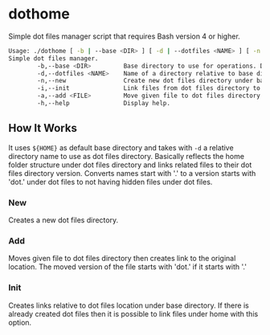 # dothome
Simple dot files manager script that requires Bash version 4 or higher.

```bash
Usage: ./dothome [ -b | --base <DIR> ] [ -d | --dotfiles <NAME> ] [ -n | --new ] [ -i | --init ] [ -a | --add <FILE> ] [ -h | --help ]
Simple dot files manager.
        -b,--base <DIR>         Base directory to use for operations. Default: '/home/onur'
        -d,--dotfiles <NAME>    Name of a directory relative to base directory to use for operations. Default: 'dotfiles'
        -n,--new                Create new dot files directory under base directory.
        -i,--init               Link files from dot files directory to their relative locations under base directory.
        -a,--add <FILE>         Move given file to dot files directory and create link under base directory.
        -h,--help               Display help.
```

## How It Works
It uses `${HOME}` as default base directory and takes with `-d` a relative directory name to use as dot files directory.
Basically reflects the home folder structure under dot files directory and links related files to their dot files directory version.
Converts names start with '.' to a version starts with 'dot.' under dot files to not having hidden files under dot files.

### New
Creates a new dot files directory.

### Add
Moves given file to dot files directory then creates link to the original location.
The moved version of the file starts with 'dot.' if it starts with '.'

### Init
Creates links relative to dot files location under base directory.
If there is already created dot files then it is  possible to link files under home with this option.
